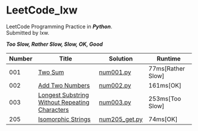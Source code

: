 LeetCode_lxw
============

LeetCode Programming Practice in _**Python**_.<br>
Submitted by lxw.

_**Too Slow, Rather Slow, Slow, OK, Good**_

| **Number** | **Title** | **Solution** | **Runtime** |
|---| ----- | -------- | ---------- |
| 001 | [Two Sum](https://leetcode.com/problems/two-sum/) | [num001.py](https://github.com/lxw0109/LeetCode_lxw/blob/master/LeetCode_Python/num001/num001.py) | 77ms[Rather Slow] | 
| 002 | [Add Two Numbers](https://leetcode.com/problems/add-two-numbers/) | [num002.py](https://github.com/lxw0109/LeetCode_lxw/blob/master/LeetCode_Python%2Fnum002%2Fnum002.py) | 161ms[OK] | 
| 003 | [Longest Substring Without Repeating Characters](https://leetcode.com/problems/longest-substring-without-repeating-characters/) | [num003.py](https://github.com/lxw0109/LeetCode_lxw/blob/master/LeetCode_Python%2Fnum003%2Fnum003.py) | 253ms[Too Slow]| 
| 205 | [Isomorphic Strings](https://leetcode.com/problems/isomorphic-strings/) | [num205_get.py](https://github.com/lxw0109/LeetCode_lxw/blob/master/LeetCode_Python%2Fnum205%2Fnum205_get.py) | 74ms[OK] | 
